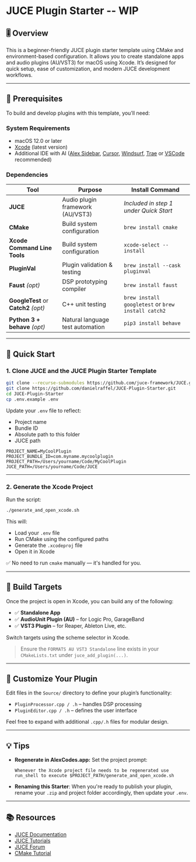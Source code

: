 # JUCE Plugin Starter -- WIP

## 🎚 Overview

This is a beginner-friendly JUCE plugin starter template using CMake and environment-based configuration. It allows you to create standalone apps and audio plugins (AU/VST3) for macOS using Xcode. It’s designed for quick setup, ease of customization, and modern JUCE development workflows.

---

## 🧰 Prerequisites

To build and develop plugins with this template, you’ll need:

### System Requirements
- macOS 12.0 or later
- [Xcode](https://developer.apple.com/download/all/) (latest version)
- Additional IDE with AI ([Alex Sidebar](http://alexcodes.app), [Cursor](http://cursor.com), [Windsurf](http://windsurf.com), [Trae](http://trae.ai) or [VSCode](https://code.visualstudio.com) recommended)

### Dependencies

| Tool            | Purpose                         | Install Command                                 |
|-----------------|----------------------------------|--------------------------------------------------|
| **JUCE**        | Audio plugin framework (AU/VST3) | _Included in step 1 under Quick Start_ |
| **CMake**       | Build system configuration        | `brew install cmake`                            |
| **Xcode Command Line Tools**       | Build system configuration        | `xcode-select --install`                            |
| **PluginVal**   | Plugin validation & testing       | `brew install --cask pluginval`                 |
| **Faust** *(opt)* | DSP prototyping compiler       | `brew install faust`                            |
| **GoogleTest** or **Catch2** *(opt)* | C++ unit testing | `brew install googletest` or `brew install catch2` |
| **Python 3 + behave** *(opt)* | Natural language test automation | `pip3 install behave` |

---

## 🚀 Quick Start

### 1. Clone JUCE and the JUCE Plugin Starter Template

```bash
git clone --recurse-submodules https://github.com/juce-framework/JUCE.git
git clone https://github.com/danielraffel/JUCE-Plugin-Starter.git
cd JUCE-Plugin-Starter
cp .env.example .env
````

Update your `.env` file to reflect:

* Project name
* Bundle ID
* Absolute path to this folder
* JUCE path

```env
PROJECT_NAME=MyCoolPlugin
PROJECT_BUNDLE_ID=com.myname.mycoolplugin
PROJECT_PATH=/Users/yourname/Code/MyCoolPlugin
JUCE_PATH=/Users/yourname/Code/JUCE
```

---

### 2. Generate the Xcode Project

Run the script:

```bash
./generate_and_open_xcode.sh
```

This will:

* Load your `.env` file
* Run CMake using the configured paths
* Generate the `.xcodeproj` file
* Open it in Xcode

✅ No need to run `cmake` manually — it's handled for you.

---

## 🧱 Build Targets

Once the project is open in Xcode, you can build any of the following:

* ✅ **Standalone App**
* ✅ **AudioUnit Plugin (AU)** – for Logic Pro, GarageBand
* ✅ **VST3 Plugin** – for Reaper, Ableton Live, etc.

Switch targets using the scheme selector in Xcode.

> Ensure the `FORMATS AU VST3 Standalone` line exists in your `CMakeLists.txt` under `juce_add_plugin(...)`.

---

## 📁 Customize Your Plugin

Edit files in the `Source/` directory to define your plugin’s functionality:

* `PluginProcessor.cpp / .h` – handles DSP processing
* `PluginEditor.cpp / .h` – defines the user interface

Feel free to expand with additional `.cpp/.h` files for modular design.

---

## 💡 Tips

* **Regenerate in AlexCodes.app:**
  Set the project prompt:

  ```text
  Whenever the Xcode project file needs to be regenerated use run_shell to execute $PROJECT_PATH/generate_and_open_xcode.sh
  ```

* **Renaming this Starter**:
  When you're ready to publish your plugin, rename your `.zip` and project folder accordingly, then update your `.env`.

---

## 📚 Resources

* [JUCE Documentation](https://docs.juce.com/)
* [JUCE Tutorials](https://juce.com/learn/tutorials)
* [JUCE Forum](https://forum.juce.com/)
* [CMake Tutorial](https://cmake.org/learn/)

```
